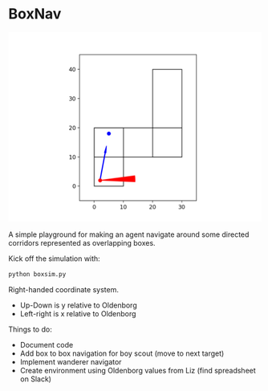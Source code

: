 # BoxNav

![](demo.gif)

A simple playground for making an agent navigate around some directed corridors represented as overlapping boxes.

Kick off the simulation with:

~~~bash
python boxsim.py
~~~

Right-handed coordinate system.

- Up-Down is y relative to Oldenborg
- Left-right is x relative to Oldenborg


Things to do:

- Document code
- Add box to box navigation for boy scout (move to next target)
- Implement wanderer navigator
- Create environment using Oldenborg values from Liz (find spreadsheet on Slack)
